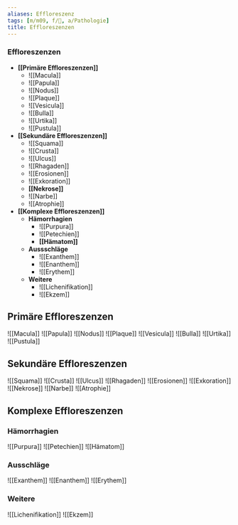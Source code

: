 ```yaml
---
aliases: Effloreszenz
tags: [m/m09, f/🧴, a/Pathologie]
title: Effloreszenzen
---
```

### Effloreszenzen
- **[[Primäre Effloreszenzen]]**
	- ![[Macula]]
	- ![[Papula]]
	- ![[Nodus]]
	- ![[Plaque]]
	- ![[Vesicula]]
	- ![[Bulla]]
	- ![[Urtika]]
	- ![[Pustula]]
- **[[Sekundäre Effloreszenzen]]**
	- ![[Squama]]
	- ![[Crusta]]
	- ![[Ulcus]]
	- ![[Rhagaden]]
	- ![[Erosionen]]
	- ![[Exkoration]]
	- **[[Nekrose]]**
	- ![[Narbe]]
	- ![[Atrophie]]
- **[[Komplexe Effloreszenzen]]**
	- **Hämorrhagien**
		- ![[Purpura]]
		- ![[Petechien]]
		- **[[Hämatom]]**
	- **Aussschläge**
		- ![[Exanthem]]
		- ![[Enanthem]]
		- ![[Erythem]]
	- **Weitere**
		- ![[Lichenifikation]]
		- ![[Ekzem]]

## Primäre Effloreszenzen
![[Macula]]
![[Papula]]
![[Nodus]]
![[Plaque]]
![[Vesicula]]
![[Bulla]]
![[Urtika]]
![[Pustula]]
## Sekundäre Effloreszenzen
![[Squama]]
![[Crusta]]
![[Ulcus]]
![[Rhagaden]]
![[Erosionen]]
![[Exkoration]]
![[Nekrose]]
![[Narbe]]
![[Atrophie]]
## Komplexe Effloreszenzen
### Hämorrhagien
![[Purpura]]
![[Petechien]]
![[Hämatom]]
### Ausschläge
![[Exanthem]]
![[Enanthem]]
![[Erythem]]
### Weitere
![[Lichenifikation]]
![[Ekzem]]
